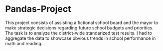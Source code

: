 # Pandas-Project
This project consists of assisting a fictional school board and the mayor to make strategic decisions regarding future school budgets and priorities. The task is to analyze the district-wide standarized test results. I had to aggregate the data to showcase obvious trends in school performance in math and reading.
